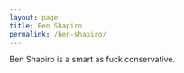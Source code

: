 ```yaml
---
layout: page
title: Ben Shapiro
permalink: /ben-shapiro/
---
```


Ben Shapiro is a smart as fuck conservative.